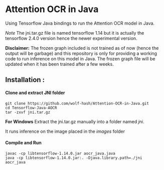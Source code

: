 # Attention OCR in Java
Using Tensorflow Java bindings to run the Attention OCR model in Java. 

*Note* The jni.tar.gz file is named tensorflow 1.14 but it is actually the tensorflow 2.4.0 version hence the newer experimental version.


**Disclaimer:** The frozen graph included is not trained as of now (hence the output will be garbage) and this repository is only for providing a working code to run inference on this model in Java. The frozen graph file will be updated when it has been trained after a few weeks.

## Installation :
#### Clone and extract JNI folder
```
git clone https://github.com/wolf-hash/Attention-OCR-in-Java.git
cd Tensorflow-Java-AOCR
tar -zxvf jni.tar.gz
```
**For Windows** Extract the jni.tar.gz manually into a folder named *jni*.

It runs inference on the image placed in the *images* folder 
#### Compile and Run
```
javac -cp libtensorflow-1.14.0.jar aocr_java.java 
java -cp libtensorflow-1.14.0.jar:. -Djava.library.path=./jni aocr_java
```
